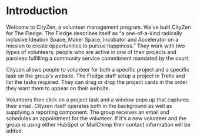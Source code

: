 # Introduction

Welcome to CityZen, a volunteer management program.  We've built CityZen for The Fledge.  The Fledge describes itself as “a one-of-a-kind radically inclusive Ideation Space, Maker Space, Incubator and Accelerator on a mission to create opportunities to pursue happiness.”  They work with two types of volunteers, people who are active in one of their projects and parolees fulfilling a community service commitment mandated by the court.

Cityzen allows people to volunteer for both a specific project and a specific task on the group's website.  The Fledge staff setup a project in Trello and list the tasks required. They can drag or drop the project cards in the order they want them to appear on their website.  

Volunteers then click on a project task and a window pops up that captures their email.  Cityzen itself operates both in the background as well as supplying a reporting component.  The group receives an email and schedules an appointment for the volunteer.  If it's a new volunteer and the group is using either HubSpot or MailChimp their contact information will be added.

